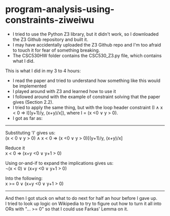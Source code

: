 # program-analysis-using-constraints-ziweiwu

* I tried to use the Python Z3 library, but it didn't work, so I downloaded the Z3 Github repository and built it. 
* I may have accidentally uploaded the Z3 Github repo and I'm too afraid to touch it for fear of something breaking.
* The CSC530HW folder contains the CSC530_Z3.py file, which contains what I did.

This is what I did in my 3 to 4 hours:
* I read the paper and tried to understand how something like this would be implemented
* I played around with Z3 and learned how to use it
* I followed around with the example of constraint solving that the paper gives (Section 2.2).
* I tried to apply the same thing, but with the loop header constraint (I ∧ x < 0 ⇒ I[(y+1)/y, (x+y)/x]), where I = (x <0 ∨ y > 0).
* I got as far as:

-----------------------------------
Substituting 'I' gives us:  
(x < 0 ∨ y > 0) ∧ x < 0 ⇒ (x <0 ∨ y > 0)[(y+1)/y, (x+y)/x]

Reduce it  
x < 0 ⇒ (x+y <0 ∨ y+1 > 0)

Using or-and-if to expand the implications gives us:  
¬(x < 0) ∨ (x+y <0 ∨ y+1 > 0)

Into the following:  
x >= 0 ∨ (x+y <0 ∨ y+1 > 0)

--------------------------------------

And then I got stuck on what to do next for half an hour before I gave up.  
I tried to look up logic on Wikipedia to try to figure out how to turn it all into ORs with "... >= 0" so that I could use Farkas' Lemma on it.  

